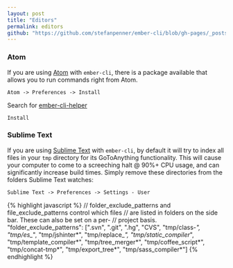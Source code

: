 ```yaml
---
layout: post
title: "Editors"
permalink: editors
github: "https://github.com/stefanpenner/ember-cli/blob/gh-pages/_posts/2013-04-02-editors.md"
---
```


### Atom

If you are using [Atom](https://atom.io) with `ember-cli`, there is a package available that allows you to run commands right from Atom.

`Atom -> Preferences -> Install`

Search for [ember-cli-helper](https://atom.io/packages/ember-cli-helper)

`Install`

### Sublime Text

If you are using [Sublime Text](http://www.sublimetext.com) with `ember-cli`, by default it will try to index all files in your `tmp` directory for its GoToAnything functionality.  This will cause your computer to come to a screeching halt @ 90%+ CPU usage, and can significantly increase build times.  Simply remove these directories from the folders Sublime Text watches:

`Sublime Text -> Preferences -> Settings - User`

{% highlight javascript %}
// folder_exclude_patterns and file_exclude_patterns control which files
// are listed in folders on the side bar. These can also be set on a per-
// project basis.
"folder_exclude_patterns": [".svn", ".git", ".hg", "CVS", "tmp/class-*", "tmp/es_*", "tmp/jshinter*", "tmp/replace_*", "tmp/static_compiler*", "tmp/template_compiler*", "tmp/tree_merger*", "tmp/coffee_script*", "tmp/concat-tmp*", "tmp/export_tree*", "tmp/sass_compiler*"]
{% endhighlight %}
